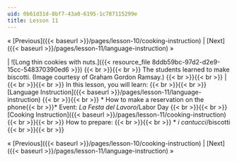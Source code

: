 ```yaml
---
uid: 0b61d31d-8bf7-43a0-6195-1c787115299e
title: Lesson 11
---
```


« [Previous]({{< baseurl >}}/pages/lesson-10/cooking-instruction) | [Next]({{< baseurl >}}/pages/lesson-11/language-instruction) »

| ![Long thin cookies with nuts.]({{< resource_file 8ddb59bc-97d2-d2e9-15cc-548370390ed6 >}}) {{< br >}}{{< br >}} The students learned to make biscotti. (Image courtesy of Graham Gordon Ramsay.) {{< br >}}{{< br >}}  |  {{< br >}}{{< br >}} In this lesson, you will learn: {{< br >}}{{< br >}} [Language Instruction]({{< baseurl >}}/pages/lesson-11/language-instruction) {{< br >}}{{< br >}} *   How to make a reservation on the phone{{< br >}}*   Event: _La Festa del Lavoro_/Labor Day {{< br >}}{{< br >}} [Cooking Instruction]({{< baseurl >}}/pages/lesson-11/cooking-instruction) {{< br >}}{{< br >}} How to prepare: {{< br >}}{{< br >}} *   _i cantucci_/biscotti {{< br >}}{{< br >}}  

« [Previous]({{< baseurl >}}/pages/lesson-10/cooking-instruction) | [Next]({{< baseurl >}}/pages/lesson-11/language-instruction) »